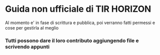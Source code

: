 # Guida non ufficiale di TIR HORIZON
Al momento e' in fase di scrittura e pubblica, poi verranno fatti permessi e cose per gestirla al meglio

### Tutti possono dare il loro contributo aggiungendo file e scrivendo appunti

